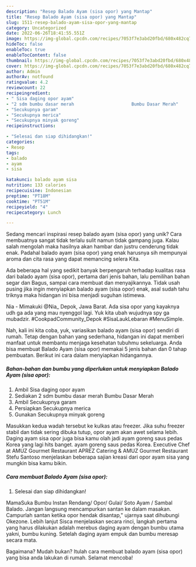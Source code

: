 ```yaml
---
description: "Resep Balado Ayam (sisa opor) yang Mantap"
title: "Resep Balado Ayam (sisa opor) yang Mantap"
slug: 1511-resep-balado-ayam-sisa-opor-yang-mantap
category: Uncategorized
date: 2022-06-26T18:41:55.551Z
image: https://img-global.cpcdn.com/recipes/7053f7e3abd20fbd/680x482cq70/balado-ayam-sisa-opor-foto-resep-utama.jpg
hideToc: false
enableToc: true
enableTocContent: false
thumbnail: https://img-global.cpcdn.com/recipes/7053f7e3abd20fbd/680x482cq70/balado-ayam-sisa-opor-foto-resep-utama.jpg
cover: https://img-global.cpcdn.com/recipes/7053f7e3abd20fbd/680x482cq70/balado-ayam-sisa-opor-foto-resep-utama.jpg
author: Admin
authorAv: notfound
ratingvalue: 4.2
reviewcount: 22
recipeingredient:
- " Sisa daging opor ayam"
- "2 sdm bumbu dasar merah                      Bumbu Dasar Merah"
- "Secukupnya garam"
- "Secukupnya merica"
- "Secukupnya minyak goreng"
recipeinstructions:

- "Selesai dan siap dihidangkan!"
categories:
- Resep
tags:
- balado
- ayam
- sisa

katakunci: balado ayam sisa 
nutrition: 133 calories
recipecuisine: Indonesian
preptime: "PT18M"
cooktime: "PT51M"
recipeyield: "4"
recipecategory: Lunch

---
```





Sedang mencari inspirasi resep balado ayam (sisa opor) yang unik? Cara membuatnya sangat tidak terlalu sulit namun tidak gampang juga. Kalau salah mengolah maka hasilnya akan hambar dan justru cenderung tidak enak. Padahal balado ayam (sisa opor) yang enak harusnya sih mempunyai aroma dan cita rasa yang dapat memancing selera Kita.





Ada beberapa hal yang sedikit banyak berpengaruh terhadap kualitas rasa dari balado ayam (sisa opor), pertama dari jenis bahan, lalu pemilihan bahan segar dan Bagus, sampai cara membuat dan menyajikannya. Tidak usah pusing jika ingin menyiapkan balado ayam (sisa opor) enak,      asal sudah tahu triknya maka hidangan ini bisa menjadi suguhan istimewa.














Nia - Mimakuki @Nia_ Depok, Jawa Barat. Ada sisa opor yang kayaknya udh ga ada yang mau nyenggol lagi. Yuk kita ubah wujudnya spy ga mubadzir. #CookpadCommunity_Depok #SisaLaukLebaran #MenuSimple.






Nah, kali ini kita coba, yuk, variasikan balado ayam (sisa opor) sendiri di rumah. Tetap dengan bahan yang sederhana, hidangan ini dapat memberi manfaat untuk membantu menjaga kesehatan tubuhmu sekeluarga. Anda bisa membuat Balado Ayam (sisa opor) memakai 5 jenis bahan dan 0 tahap pembuatan. Berikut ini cara dalam menyiapkan hidangannya.

<!--inarticleads1-->

##### Bahan-bahan dan bumbu yang diperlukan untuk menyiapkan Balado Ayam (sisa opor):

1. Ambil  Sisa daging opor ayam
1. Sediakan 2 sdm bumbu dasar merah                      Bumbu Dasar Merah
1. Ambil Secukupnya garam
1. Persiapkan Secukupnya merica
1. Gunakan Secukupnya minyak goreng


Masukkan kedua wadah tersebut ke kulkas atau freezer. Jika suhu freezer stabil dan tidak sering dibuka tutup, opor ayam akan awet selama lebih. Daging ayam sisa opor juga bisa kamu olah jadi ayam goreng saus pedas Korea yang lagi hits banget. ayam goreng saus pedas Korea. Executive Chef at AMUZ Gourmet Restaurant APREZ Catering &amp; AMUZ Gourmet Restaurant Stefu Santoso menjelaskan beberapa sajian kreasi dari opor ayam sisa yang mungkin bisa kamu bikin. 

<!--inarticleads2-->

##### Cara membuat Balado Ayam (sisa opor):


1. Selesai dan siap dihidangkan!

MamaSuka Bumbu Instan Rendang/ Opor/ Gulai/ Soto Ayam / Sambal Balado. Jangan langsung mencampurkan santan ke dalam masakan. Campurlah santan ketika opor hendak disantap,&#34; ujarnya saat dihubungi Okezone. Lebih lanjut Sisca menjelaskan secara rinci, langkah pertama yang harus dilakukan adalah merebus daging ayam dengan bumbu utama yakni, bumbu kuning. Setelah daging ayam empuk dan bumbu meresap secara mata. 

Bagaimana? Mudah bukan? Itulah cara membuat balado ayam (sisa opor) yang bisa anda lakukan di rumah. Selamat mencoba!
